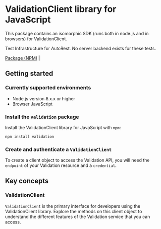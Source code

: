 # ValidationClient library for JavaScript

This package contains an isomorphic SDK (runs both in node.js and in browsers) for ValidationClient.

Test Infrastructure for AutoRest. No server backend exists for these tests.

[Package (NPM)](https://www.npmjs.com/package/validation) |

## Getting started

### Currently supported environments

- Node.js version 8.x.x or higher
- Browser JavaScript


### Install the `validation` package

Install the ValidationClient library for JavaScript with `npm`:

```bash
npm install validation
```

### Create and authenticate a `ValidationClient`

To create a client object to access the Validation API, you will need the `endpoint` of your Validation resource and a `credential`.
## Key concepts

### ValidationClient

`ValidationClient` is the primary interface for developers using the ValidationClient library. Explore the methods on this client object to understand the different features of the Validation service that you can access.

